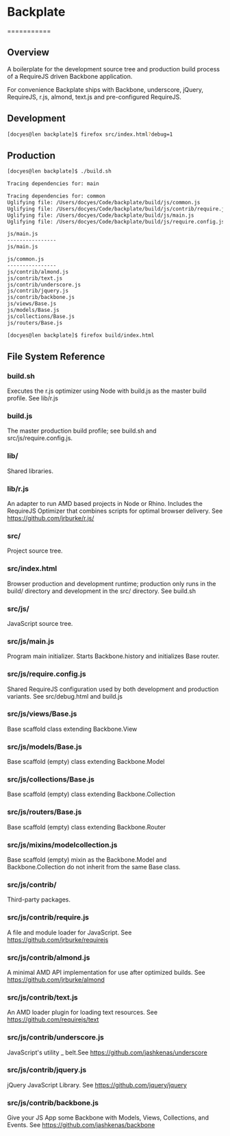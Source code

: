 # Backplate
===========

## Overview

A boilerplate for the development source tree and production build process of a RequireJS driven Backbone application.

For convenience Backplate ships with Backbone, underscore, jQuery, RequireJS, r.js, almond, text.js 
and pre-configured RequireJS.

## Development

```sh
[docyes@len backplate]$ firefox src/index.html?debug=1
```

## Production
```sh
[docyes@len backplate]$ ./build.sh 

Tracing dependencies for: main

Tracing dependencies for: common
Uglifying file: /Users/docyes/Code/backplate/build/js/common.js
Uglifying file: /Users/docyes/Code/backplate/build/js/contrib/require.js
Uglifying file: /Users/docyes/Code/backplate/build/js/main.js
Uglifying file: /Users/docyes/Code/backplate/build/js/require.config.js

js/main.js
----------------
js/main.js

js/common.js
----------------
js/contrib/almond.js
js/contrib/text.js
js/contrib/underscore.js
js/contrib/jquery.js
js/contrib/backbone.js
js/views/Base.js
js/models/Base.js
js/collections/Base.js
js/routers/Base.js

[docyes@len backplate]$ firefox build/index.html
```

## File System Reference

### build.sh
Executes the r.js optimizer using Node with build.js as the master build profile. See lib/r.js

### build.js
The master production build profile; see build.sh and src/js/require.config.js.

### lib/ 
Shared libraries.

### lib/r.js
An adapter to run AMD based projects in Node or Rhino. Includes the RequireJS Optimizer that combines scripts for optimal 
browser delivery. See https://github.com/jrburke/r.js/

### src/
Project source tree.

### src/index.html
Browser production and development runtime; production only runs in the build/ directory and development in the src/ directory. See build.sh

### src/js/
JavaScript source tree.

### src/js/main.js
Program main initializer. Starts Backbone.history and initializes Base router.

### src/js/require.config.js
Shared RequireJS configuration used by both development and production variants. See src/debug.html and build.js

### src/js/views/Base.js
Base scaffold class extending Backbone.View

### src/js/models/Base.js
Base scaffold (empty) class extending Backbone.Model

### src/js/collections/Base.js
Base scaffold (empty) class extending Backbone.Collection

### src/js/routers/Base.js
Base scaffold (empty) class extending Backbone.Router

### src/js/mixins/modelcollection.js
Base scaffold (empty) mixin as the Backbone.Model and Backbone.Collection do not inherit from the same Base class.

### src/js/contrib/
Third-party packages.

### src/js/contrib/require.js
A file and module loader for JavaScript. See https://github.com/jrburke/requirejs

### src/js/contrib/almond.js
A minimal AMD API implementation for use after optimized builds. See https://github.com/jrburke/almond

### src/js/contrib/text.js
An AMD loader plugin for loading text resources. See https://github.com/requirejs/text

### src/js/contrib/underscore.js
JavaScript's utility _ belt.See https://github.com/jashkenas/underscore

### src/js/contrib/jquery.js
jQuery JavaScript Library. See https://github.com/jquery/jquery

### src/js/contrib/backbone.js
Give your JS App some Backbone with Models, Views, Collections, and Events. See https://github.com/jashkenas/backbone
